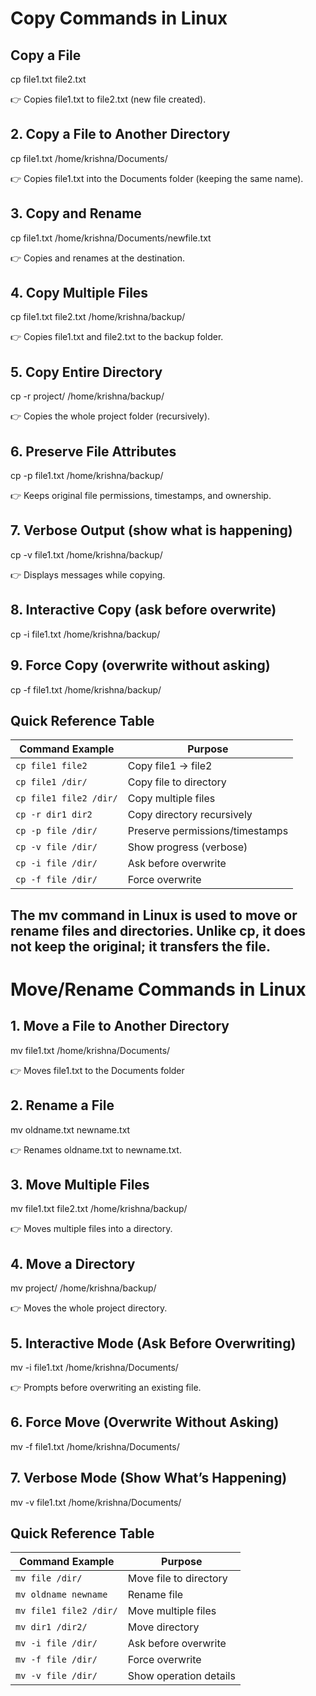 # Copy Commands in Linux

## Copy a File
cp file1.txt file2.txt

👉 Copies file1.txt to file2.txt (new file created).

## 2. Copy a File to Another Directory
cp file1.txt /home/krishna/Documents/

👉 Copies file1.txt into the Documents folder (keeping the same name).

## 3. Copy and Rename
cp file1.txt /home/krishna/Documents/newfile.txt


👉 Copies and renames at the destination.

## 4. Copy Multiple Files

cp file1.txt file2.txt /home/krishna/backup/

👉 Copies file1.txt and file2.txt to the backup folder.

## 5. Copy Entire Directory

cp -r project/ /home/krishna/backup/

👉 Copies the whole project folder (recursively).

## 6. Preserve File Attributes
cp -p file1.txt /home/krishna/backup/


👉 Keeps original file permissions, timestamps, and ownership.

## 7. Verbose Output (show what is happening)
cp -v file1.txt /home/krishna/backup/

👉 Displays messages while copying.

## 8. Interactive Copy (ask before overwrite)
cp -i file1.txt /home/krishna/backup/

## 9. Force Copy (overwrite without asking)
cp -f file1.txt /home/krishna/backup/


## Quick Reference Table

| Command Example        | Purpose                         |
| ---------------------- | ------------------------------- |
| `cp file1 file2`       | Copy file1 → file2              |
| `cp file1 /dir/`       | Copy file to directory          |
| `cp file1 file2 /dir/` | Copy multiple files             |
| `cp -r dir1 dir2`      | Copy directory recursively      |
| `cp -p file /dir/`     | Preserve permissions/timestamps |
| `cp -v file /dir/`     | Show progress (verbose)         |
| `cp -i file /dir/`     | Ask before overwrite            |
| `cp -f file /dir/`     | Force overwrite                 |



## The mv command in Linux is used to move or rename files and directories. Unlike cp, it does not keep the original; it transfers the file.

# Move/Rename Commands in Linux

## 1. Move a File to Another Directory
mv file1.txt /home/krishna/Documents/

👉 Moves file1.txt to the Documents folder

## 2. Rename a File
mv oldname.txt newname.txt


👉 Renames oldname.txt to newname.txt.


## 3. Move Multiple Files
mv file1.txt file2.txt /home/krishna/backup/


👉 Moves multiple files into a directory.

## 4. Move a Directory
mv project/ /home/krishna/backup/


👉 Moves the whole project directory.


## 5. Interactive Mode (Ask Before Overwriting)
mv -i file1.txt /home/krishna/Documents/


👉 Prompts before overwriting an existing file.

## 6. Force Move (Overwrite Without Asking)
mv -f file1.txt /home/krishna/Documents/


## 7. Verbose Mode (Show What’s Happening)
mv -v file1.txt /home/krishna/Documents/


## Quick Reference Table

| Command Example        | Purpose                |
| ---------------------- | ---------------------- |
| `mv file /dir/`        | Move file to directory |
| `mv oldname newname`   | Rename file            |
| `mv file1 file2 /dir/` | Move multiple files    |
| `mv dir1 /dir2/`       | Move directory         |
| `mv -i file /dir/`     | Ask before overwrite   |
| `mv -f file /dir/`     | Force overwrite        |
| `mv -v file /dir/`     | Show operation details |

